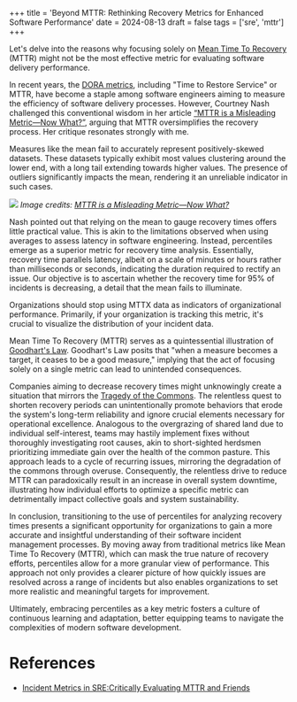 +++
title = 'Beyond MTTR: Rethinking Recovery Metrics for Enhanced Software Performance'
date = 2024-08-13
draft = false
tags = ['sre', 'mttr']
+++

Let's delve into the reasons why focusing solely on [Mean Time To Recovery](https://en.wikipedia.org/wiki/Mean_time_to_recovery)
(MTTR) might not be the most effective metric for evaluating software delivery performance.

In recent years, the [DORA metrics](https://dora.dev/guides/dora-metrics-four-keys/), including "Time to Restore Service" or MTTR,
have become a staple among software engineers aiming to measure the efficiency of software delivery processes. However, Courtney
Nash challenged this conventional wisdom in her article [“MTTR is a Misleading Metric—Now What?”](https://www.verica.io/blog/mttr-is-a-misleading-metric-now-what/), arguing that MTTR oversimplifies the recovery process. Her critique resonates strongly with me.

Measures like the mean fail to accurately represent positively-skewed datasets. These datasets typically exhibit most values
clustering around the lower end, with a long tail extending towards higher values. The presence of outliers significantly impacts
the mean, rendering it an unreliable indicator in such cases.

![](https://www.verica.io/wp-content/uploads/VOID-MTTRCharts-1000x600-GoogleMean-Median.png)
*Image credits: [MTTR is a Misleading Metric—Now What?](https://www.verica.io/blog/mttr-is-a-misleading-metric-now-what/)*

Nash pointed out that relying on the mean to gauge recovery times offers little practical value. This is akin to the
limitations observed when using averages to assess latency in software engineering. Instead, percentiles emerge as a
superior metric for recovery time analysis. Essentially, recovery time parallels latency, albeit on a scale of minutes or hours
rather than milliseconds or seconds, indicating the duration required to rectify an issue. Our objective is to ascertain whether
the recovery time for 95% of incidents is decreasing, a detail that the mean fails to illuminate.

Organizations should stop using MTTX data as indicators of organizational performance.
Primarily, if your organization is tracking this metric, it's crucial to visualize the distribution of your incident data.

Mean Time To Recovery (MTTR) serves as a quintessential illustration of [Goodhart's Law](https://en.wikipedia.org/wiki/Goodhart%27s_law).
Goodhart's Law posits that "when a measure becomes a target, it ceases to be a good measure," implying that the act of focusing
solely on a single metric can lead to unintended consequences.

Companies aiming to decrease recovery times might unknowingly create a situation that mirrors the [Tragedy of the Commons](https://en.wikipedia.org/wiki/Tragedy_of_the_commons). The relentless quest to shorten recovery periods can unintentionally promote behaviors
that erode the system's long-term reliability and ignore crucial elements necessary for operational excellence.
Analogous to the overgrazing of shared land due to individual self-interest, teams may hastily implement fixes without thoroughly
investigating root causes, akin to short-sighted herdsmen prioritizing immediate gain over the health of the common pasture.
This approach leads to a cycle of recurring issues, mirroring the degradation of the commons through overuse. Consequently, the
relentless drive to reduce MTTR can paradoxically result in an increase in overall system downtime, illustrating how individual
efforts to optimize a specific metric can detrimentally impact collective goals and system sustainability.

In conclusion, transitioning to the use of percentiles for analyzing recovery times presents a significant opportunity for
organizations to gain a more accurate and insightful understanding of their software incident management processes.
By moving away from traditional metrics like Mean Time To Recovery (MTTR), which can mask the true nature of recovery efforts,
percentiles allow for a more granular view of performance. This approach not only provides a clearer picture of how quickly issues
are resolved across a range of incidents but also enables organizations to set more realistic and meaningful targets for improvement.

Ultimately, embracing percentiles as a key metric fosters a culture of continuous learning and adaptation, better equipping teams
to navigate the complexities of modern software development.

# References

- [Incident Metrics in SRE:Critically Evaluating MTTR and Friends](https://static.googleusercontent.com/media/sre.google/en//static/pdf/IncidentMeticsInSre.pdf)
